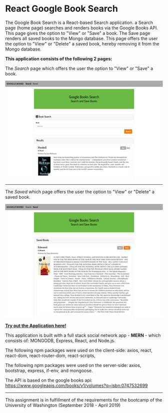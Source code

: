 # React Google Book Search


The Google Book Search is a React-based Search application. a Search page (home page) searches and renders books via the Google Books API. This page gives the option to "View" or "Save" a book. The Save page renders all saved books to the Mongo database. This page offers the user the option to "View" or "Delete" a saved book, hereby removing it from the Mongo database.

**This application consists of the following 2 pages:**

The *Search* page which offers the user the option to "View" or "Save" a book.

<img src="https://github.com/Heidijvr/NYT-Books-Search/blob/master/assets/images/search.png" alt Searched Books>

---

The *Saved* which page offers the user the option to "View" or "Delete" a saved book.


<img src="https://github.com/Heidijvr/NYT-Books-Search/blob/master/assets/images/saved.png" alt Saved Books>

[**Try out the Application here!**](https://heidijvr-books-search.herokuapp.com/ "Heroku Homepage")

This application is built with a full stack social network app - **MERN** - which consists of: MONGODB, Express, React, and Node.js.

The following npm packages were used on the client-side: axios, react, react-dom, react-router-dom, react-scripts, 

The following npm packages were used on the server-side: axios, bootstrap, express, if-env, and mongoose.

The API is based on the google books api: https://www.googleapis.com/books/v1/volumes?q=isbn:0747532699

---

This assignment is in fulfillment of the requirements for the bootcamp of the University of Washington (September 2018 - April 2019)
